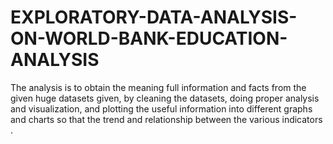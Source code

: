 # EXPLORATORY-DATA-ANALYSIS-ON-WORLD-BANK-EDUCATION-ANALYSIS
The analysis is to obtain the meaning full information and facts from the given huge datasets given, by cleaning the datasets, doing proper analysis and visualization, and plotting the useful information into different graphs and charts so that the trend and relationship between the various indicators .
